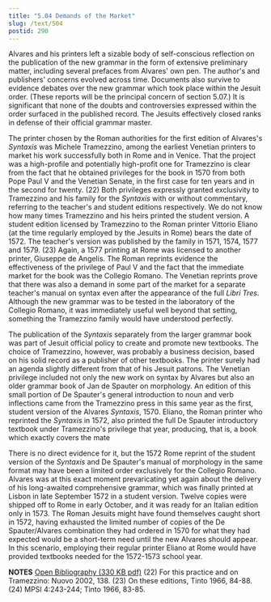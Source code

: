 ```yaml
---
title: "5.04 Demands of the Market"
slug: /text/504
postid: 290
---
```

Alvares and his printers left a sizable body of self-conscious reflection on the publication of the new grammar in the form of extensive preliminary matter, including several prefaces from Alvares' own pen. The author's and publishers' concerns evolved across time. Documents also survive to evidence debates over the new grammar which took place within the Jesuit order. (These reports will be the principal concern of section 5.07.) It is significant that none of the doubts and controversies expressed within the order surfaced in the published record. The Jesuits effectively closed ranks in defense of their official grammar master.

The printer chosen by the Roman authorities for the first edition of Alvares's <em>Syntaxis</em> was Michele Tramezzino, among the earliest Venetian printers to market his work successfully both in Rome and in Venice. That the project was a high-profile and potentially high-profit one for Tramezzino is clear from the fact that he obtained privileges for the book in 1570 from both Pope Paul V and the Venetian Senate, in the first case for ten years and in the second for twenty. (22) Both privileges expressly granted exclusivity to Tramezzino and his family for the <em>Syntaxis</em> with or without commentary, referring to the teacher's and student editions respectively. We do not know how many times Tramezzino and his heirs printed the student version. A student edition licensed by Tramezzino to the Roman printer Vittorio Eliano (at the time regularly employed by the Jesuits in Rome) bears the date of 1572. The teacher's version was published by the family in 1571, 1574, 1577 and 1579. (23) Again, a 1577 printing at Rome was licensed to another printer, Giuseppe de Angelis. The Roman reprints evidence the effectiveness of the privilege of Paul V and the fact that the immediate market for the book was the Collegio Romano. The Venetian reprints prove that there was also a demand in some part of the market for a separate teacher's manual on syntax even after the appearance of the full <em>Libri Tres</em>. Although the new grammar was to be tested in the laboratory of the Collegio Romano, it was immediately useful well beyond that setting, something the Tramezzino family would have understood perfectly.

The publication of the <em>Syntaxis</em> separately from the larger grammar book was part of Jesuit official policy to create and promote new textbooks. The choice of Tramezzino, however, was probably a business decision, based on his solid record as a publisher of other textbooks. The printer surely had an agenda slightly different from that of his Jesuit patrons. The Venetian privilege included not only the new work on syntax by Alvares but also an older grammar book of Jan de Spauter on morphology. An edition of this small portion of De Spauter's general introduction to noun and verb inflections came from the Tramezzino press in this same year as the first, student version of the Alvares <em>Syntaxis</em>, 1570. Eliano, the Roman printer who reprinted the <em>Syntaxis</em> in 1572, also printed the full De Spauter introductory textbook under Tramezzino's privilege that year, producing, that is, a book which exactly covers the mate

There is no direct evidence for it, but the 1572 Rome reprint of the student version of the <em>Syntaxis</em> and De Spauter's manual of morphology in the same format may have been a limited order exclusively for the Collegio Romano. Alvares was at this exact moment prevaricating yet again about the delivery of his long-awaited comprehensive grammar, which was finally printed at Lisbon in late September 1572 in a student version. Twelve copies were shipped off to Rome in early October, and it was ready for an Italian edition only in 1573. The Roman Jesuits might have found themselves caught short in 1572, having exhausted the limited number of copies of the De Spauter/Alvares combination they had ordered in 1570 for what they had expected would be a short-term need until the new Alvares should appear. In this scenario, employing their regular printer Eliano at Rome would have provided textbooks needed for the 1572-1573 school year.

<strong>NOTES</strong>
<a href="http://www.humanismforsale.org/bibliography.pdf" target="new">Open Bibliography (330 KB pdf)</a>
(22) For this practice and on Tramezzino: Nuovo 2002, 138.
(23) On these editions, Tinto 1966, 84-88.
(24) MPSI 4:243-244; Tinto 1966, 83-85.
